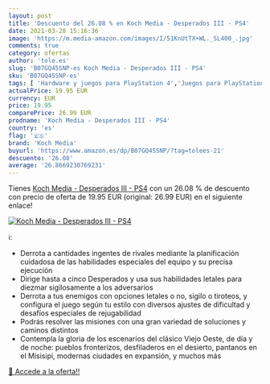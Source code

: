 ```yaml
---
layout: post
title: 'Descuento del 26.08 % en Koch Media - Desperados III - PS4'
date: 2021-03-28 15:16:36
image: 'https://m.media-amazon.com/images/I/51KnUtTX+WL._SL400_.jpg'
comments: true
category: ofertas
author: 'tole.es'
slug: 'B07GQ45SNP-es Koch Media - Desperados III - PS4'
sku: 'B07GQ45SNP-es'
tags: [ 'Hardware y juegos para PlayStation 4','Juegos para PlayStation 4','Videojuegos','koch media','ps4', ]
actualPrice: 19.95 EUR
currency: EUR
price: 19.95
comparePrice: 26.99 EUR
prodname: 'Koch Media - Desperados III - PS4'
country: 'es'
flag: '🇪🇸'
brand: 'Koch Media'
buyurl: 'https://www.amazon.es/dp/B07GQ45SNP/?tag=tolees-21'
descuento: '26.08'
average: '26.8669230769231'
---
```


Tienes [Koch Media - Desperados III - PS4](https://www.amazon.es/dp/B07GQ45SNP/?tag=tolees-21) con un 26.08 % de descuento con precio de oferta de 19.95 EUR (original: 26.99 EUR) en el siguiente enlace!

[![Koch Media - Desperados III - PS4](https://m.media-amazon.com/images/I/51KnUtTX+WL._SL400_.jpg)](https://www.amazon.es/dp/B07GQ45SNP/?tag=tolees-21)

ℹ️:

- Derrota a cantidades ingentes de rivales mediante la planificación cuidadosa de las habilidades especiales del equipo y su precisa ejecución
- Dirige hasta a cinco Desperados y usa sus habilidades letales para diezmar sigilosamente a los adversarios
- Derrota a tus enemigos con opciones letales o no, sigilo o tiroteos, y configura el juego según tu estilo con diversos ajustes de dificultad y desafíos especiales de rejugabilidad
- Podrás resolver las misiones con una gran variedad de soluciones y caminos distintos
- Contempla la gloria de los escenarios del clásico Viejo Oeste, de día y de noche: pueblos fronterizos, desfiladeros en el desierto, pantanos en el Misisipi, modernas ciudades en expansión, y muchos más

[🛒 Accede a la oferta!!](https://www.amazon.es/dp/B07GQ45SNP/?tag=tolees-21)
